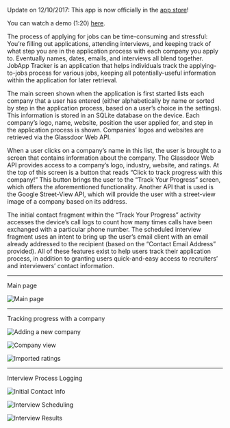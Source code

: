 Update on 12/10/2017: This app is now officially in the [app store](https://play.google.com/store/apps/details?id=com.jobsearchjournal)!

You can watch a demo (1:20) [here](https://youtu.be/pNvP3-tMgG4).

The process of applying for jobs can be time-consuming and stressful: You’re filling out applications, attending interviews, and keeping track of what step you are in the application process with each company you apply to. Eventually names, dates, emails, and interviews all blend together. JobApp Tracker is an application that helps individuals track the applying-to-jobs process for various jobs, keeping all potentially-useful information within the application for later retrieval.

The main screen shown when the application is first started lists each company that a user has entered (either alphabetically by name or sorted by step in the application process, based on a user’s choice in the settings). This information is stored in an SQLite database on the device. Each company’s logo, name, website, position the user applied for, and step in the application process is shown. Companies’ logos and websites are retrieved via the Glassdoor Web API.

When a user clicks on a company’s name in this list, the user is brought to a screen that contains information about the company. The Glassdoor Web API provides access to a company’s logo, industry, website, and ratings. At the top of this screen is a button that reads “Click to track progress with this company!” This button brings the user to the “Track Your Progress” screen, which offers the aforementioned functionality. Another API that is used is the Google Street-View API, which will provide the user with a street-view image of a company based on its address.

The initial contact fragment within the “Track Your Progress” activity accesses the device’s call logs to count how many times calls have been exchanged with a particular phone number. The scheduled interview fragment uses an intent to bring up the user’s email client with an email already addressed to the recipient (based on the “Contact Email Address” provided). All of these features exist to help users track their application process, in addition to granting users quick-and-easy access to recruiters’ and interviewers’ contact information.


--------------------------------------------------



Main page

![Main page](https://github.com/cjaiello/MobileBSMSProject/blob/master/screenshots/mainpage.jpg)



--------------------------------------------------

Tracking progress with a company

![Adding a new company](https://github.com/cjaiello/MobileBSMSProject/blob/master/screenshots/addcompany.jpg)

![Company view](https://github.com/cjaiello/MobileBSMSProject/blob/master/screenshots/companyview.jpg)

![Imported ratings](https://github.com/cjaiello/MobileBSMSProject/blob/master/screenshots/companyview-2.jpg)


--------------------------------------------------

Interview Process Logging

![Initial Contact Info](https://github.com/cjaiello/MobileBSMSProject/blob/master/screenshots/trackprogress.jpg)

![Interview Scheduling](https://github.com/cjaiello/MobileBSMSProject/blob/master/screenshots/scheduledinterview.jpg)

![Interview Results](https://github.com/cjaiello/MobileBSMSProject/blob/master/screenshots/receivedoffer.jpg)
